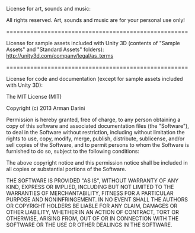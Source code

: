 License for art, sounds and music:

All rights reserved.
Art, sounds and music are for your personal use only!

=====================================================

License for sample assets included with Unity 3D (contents of "Sample Assets" and "Standard Assets" folders):
http://unity3d.com/company/legal/as_terms

=====================================================

License for code and documentation (except for sample assets included with Unity 3D):
																	
The MIT License (MIT)

Copyright (c) 2013 Arman Darini

Permission is hereby granted, free of charge, to any person obtaining a copy of
this software and associated documentation files (the "Software"), to deal in
the Software without restriction, including without limitation the rights to
use, copy, modify, merge, publish, distribute, sublicense, and/or sell copies of
the Software, and to permit persons to whom the Software is furnished to do so,
subject to the following conditions:

The above copyright notice and this permission notice shall be included in all
copies or substantial portions of the Software.

THE SOFTWARE IS PROVIDED "AS IS", WITHOUT WARRANTY OF ANY KIND, EXPRESS OR
IMPLIED, INCLUDING BUT NOT LIMITED TO THE WARRANTIES OF MERCHANTABILITY, FITNESS
FOR A PARTICULAR PURPOSE AND NONINFRINGEMENT. IN NO EVENT SHALL THE AUTHORS OR
COPYRIGHT HOLDERS BE LIABLE FOR ANY CLAIM, DAMAGES OR OTHER LIABILITY, WHETHER
IN AN ACTION OF CONTRACT, TORT OR OTHERWISE, ARISING FROM, OUT OF OR IN
CONNECTION WITH THE SOFTWARE OR THE USE OR OTHER DEALINGS IN THE SOFTWARE.

